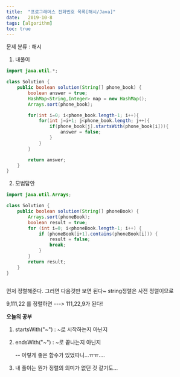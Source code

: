 ```yaml
---
title:  "프로그래머스 전화번호 목록[해시/Java]"
date:   2019-10-8
tags: [algorithm]
toc: true 
---
```


문제 분류 : 해시



1. 내풀이

```java
import java.util.*;

class Solution {
    public boolean solution(String[] phone_book) {
        boolean answer = true;
        HashMap<String,Integer> map = new HashMap();
        Arrays.sort(phone_book);

        for(int i=0; i<phone_book.length-1; i++){
            for(int j=i+1; j<phone_book.length; j++){
                if(phone_book[j].startsWith(phone_book[i])){
                    answer = false;
                }
            }
        }

        return answer;
    }
}
```





2. 모범답안

```java
import java.util.Arrays;

class Solution {
    public boolean solution(String[] phoneBook) {
        Arrays.sort(phoneBook);
        boolean result = true;
        for (int i=0; i<phoneBook.length-1; i++) {
            if (phoneBook[i+1].contains(phoneBook[i])) {
                result = false;
                break;
            }
        }
        return result;
    }
}



```

먼저 정렬해준다. 그러면 다음것만 보면 된다~  string정렬은 사전 정렬이므로

9,111,22 를 정렬하면 ---> 111,22,9가 된다!



**오늘의 공부**

1. startsWith("~") : ~로 시작하는지 아닌지

2. endsWith("~") : ~로 끝나는지 아닌지

   -- 이렇게 좋은 함수가 있었따니...ㅠㅠ....

3. 내 풀이는 뭔가 정렬의 의미가 없던 것 같기도...